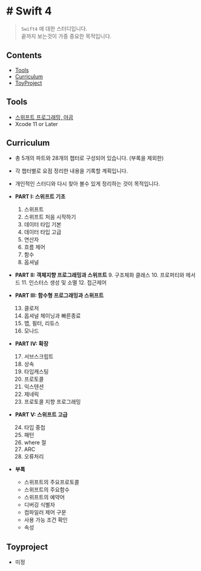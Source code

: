 # # Swift 4  
> `Swift4` 에 대한 스터디입니다.  
> 끝까지 보는것이 가중 중요한 목적입니다.

## Contents
* [Tools](https://github.com/Heo-Seoyeong/Study_Swift4#tools)
* [Curriculum](https://github.com/Heo-Seoyeong/Study_Swift4#curriculum)
* [ToyProject](https://github.com/Heo-Seoyeong/Study_Swift4#toyproject)

## Tools
*  [스위프트 프로그래밍, 야곰](http://www.yes24.com/24/goods/50323322)
*  Xcode 11 or Later

## Curriculum
* 총 5개의 파트와 28개의 챕터로 구성되어 있습니다. (부록을 제외한)
* 각 챕터별로 요점 정리한 내용을 기록할 계획입니다.
* 개인적인 스터디와 다시 찾아 볼수 있게 정리하는 것이 목적입니다.

* **PART I: 스위프트 기초**
	1. 스위프트
	2. 스위프트 처음 시작하기
	3. 데이터 타입 기본
	4. 데이터 타입 고급
	5. 연산자
	6. 흐름 제어
	7. 함수
	8. 옵셔널

* **PART II: 객체지향 프로그래밍과 스위프트**
	9. 구조체화 클래스
	10. 프로퍼티와 메서드
	11. 인스터스 생성 및 소멸
	12. 접근제어

* **PART III: 함수형 프로그래밍과 스위프트**

	13. 클로저
	14. 옵셔널 체이닝과 빠른종료
	15. 맵, 필터, 리듀스
	16. 모나드

* **PART IV: 확장**

	17. 서브스크립트
	18. 상속
	19. 타입캐스팅
	20. 프로토콜
	21. 익스텐션
	22. 제네릭
	23. 프로토콜 지향 프로그래밍

* **PART V: 스위프트 고급**

	24. 타입 중첩
	25. 패턴
	26. where 절
	27. ARC
	28. 오류처리

* **부록**
	
	* 스위프트의 주요프로토콜
	* 스위프트의 주요함수
	* 스위프트의 예약어
	* 디버깅 식별자
	* 컴파일러 제어 구문
	* 사용 가능 조건 확인
	* 속성


## Toyproject

* 미정
